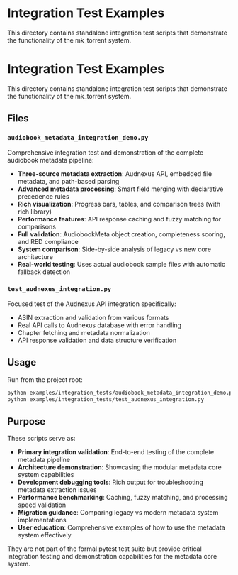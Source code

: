 # Integration Test Examples

This directory contains standalone integration test scripts that demonstrate the functionality of the mk_torrent system.

# Integration Test Examples

This directory contains standalone integration test scripts that demonstrate the functionality of the mk_torrent system.

## Files

### `audiobook_metadata_integration_demo.py`
Comprehensive integration test and demonstration of the complete audiobook metadata pipeline:
- **Three-source metadata extraction**: Audnexus API, embedded file metadata, and path-based parsing
- **Advanced metadata processing**: Smart field merging with declarative precedence rules
- **Rich visualization**: Progress bars, tables, and comparison trees (with rich library)
- **Performance features**: API response caching and fuzzy matching for comparisons
- **Full validation**: AudiobookMeta object creation, completeness scoring, and RED compliance
- **System comparison**: Side-by-side analysis of legacy vs new core architecture
- **Real-world testing**: Uses actual audiobook sample files with automatic fallback detection

### `test_audnexus_integration.py`
Focused test of the Audnexus API integration specifically:
- ASIN extraction and validation from various formats
- Real API calls to Audnexus database with error handling
- Chapter fetching and metadata normalization
- API response validation and data structure verification

## Usage

Run from the project root:

```bash
python examples/integration_tests/audiobook_metadata_integration_demo.py
python examples/integration_tests/test_audnexus_integration.py
```

## Purpose

These scripts serve as:
- **Primary integration validation**: End-to-end testing of the complete metadata pipeline
- **Architecture demonstration**: Showcasing the modular metadata core system capabilities
- **Development debugging tools**: Rich output for troubleshooting metadata extraction issues
- **Performance benchmarking**: Caching, fuzzy matching, and processing speed validation
- **Migration guidance**: Comparing legacy vs modern metadata system implementations
- **User education**: Comprehensive examples of how to use the metadata system effectively

They are not part of the formal pytest test suite but provide critical integration testing and demonstration capabilities for the metadata core system.

